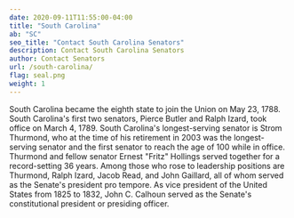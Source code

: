```yaml
---
date: 2020-09-11T11:55:00-04:00
title: "South Carolina"
ab: "SC"
seo_title: "Contact South Carolina Senators"
description: Contact South Carolina Senators
author: Contact Senators
url: /south-carolina/
flag: seal.png
weight: 1
---
```

South Carolina became the eighth state to join the Union on May 23, 1788. South Carolina's first two senators, Pierce Butler and Ralph Izard, took office on March 4, 1789. South Carolina's longest-serving senator is Strom Thurmond, who at the time of his retirement in 2003 was the longest-serving senator and the first senator to reach the age of 100 while in office. Thurmond and fellow senator Ernest "Fritz" Hollings served together for a record-setting 36 years. Among those who rose to leadership positions are Thurmond, Ralph Izard, Jacob Read, and John Gaillard, all of whom served as the Senate's president pro tempore. As vice president of the United States from 1825 to 1832, John C. Calhoun served as the Senate's constitutional president or presiding officer.